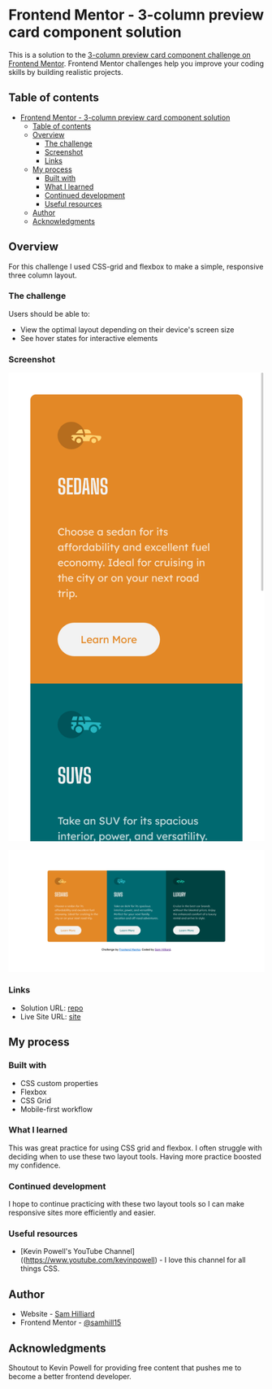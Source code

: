 # Frontend Mentor - 3-column preview card component solution

This is a solution to the [3-column preview card component challenge on Frontend Mentor](https://www.frontendmentor.io/challenges/3column-preview-card-component-pH92eAR2-). Frontend Mentor challenges help you improve your coding skills by building realistic projects. 

## Table of contents

- [Frontend Mentor - 3-column preview card component solution](#frontend-mentor---3-column-preview-card-component-solution)
  - [Table of contents](#table-of-contents)
  - [Overview](#overview)
    - [The challenge](#the-challenge)
    - [Screenshot](#screenshot)
    - [Links](#links)
  - [My process](#my-process)
    - [Built with](#built-with)
    - [What I learned](#what-i-learned)
    - [Continued development](#continued-development)
    - [Useful resources](#useful-resources)
  - [Author](#author)
  - [Acknowledgments](#acknowledgments)

## Overview

For this challenge I used CSS-grid and flexbox to make a simple, responsive three column layout.

### The challenge

Users should be able to:

- View the optimal layout depending on their device's screen size
- See hover states for interactive elements

### Screenshot

![mobile](./mobile-solution.png)

![desktop](./desktop-solution.png)

### Links

- Solution URL: [repo](https://github.com/sam-hilliard/three-col-preview-card-component)
- Live Site URL: [site](https://sam-hilliard.github.io/three-col-preview-card-component/)

## My process

### Built with

- CSS custom properties
- Flexbox
- CSS Grid
- Mobile-first workflow

### What I learned

This was great practice for using CSS grid and flexbox. I often struggle with deciding when to use
these two layout tools. Having more practice boosted my confidence.

### Continued development

I hope to continue practicing with these two layout tools so I can make responsive sites more efficiently
and easier.

### Useful resources

- [Kevin Powell's YouTube Channel]((https://www.youtube.com/kevinpowell) - I love this channel for all things CSS.

## Author

- Website - [Sam Hilliard](https://sam-hilliard.github.io/)
- Frontend Mentor - [@samhill15](https://www.frontendmentor.io/profile/samhill15)

## Acknowledgments

Shoutout to Kevin Powell for providing free content that pushes me to become a better frontend developer.
